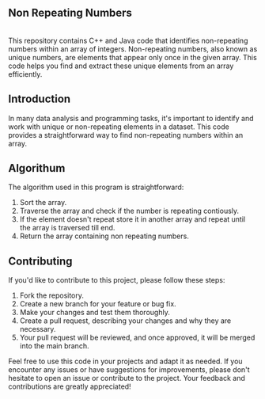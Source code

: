 <h2>Non Repeating Numbers</h2>
<br>
This repository contains C++ and Java code that identifies non-repeating numbers within an array of integers. Non-repeating numbers, also known as unique numbers, are elements that appear only once in the given array. This code helps you find and extract these unique elements from an array efficiently.<br>

## Introduction

In many data analysis and programming tasks, it's important to identify and work with unique or non-repeating elements in a dataset. This code provides a straightforward way to find non-repeating numbers within an array. <br>

## Algorithum
The algorithm used in this program is straightforward:<br>

1. Sort the array.<br>
2. Traverse the array and check if the number is repeating contiously.<br>
3. If the element doesn't repeat store it in another array and repeat until the array is traversed till end.<br>
4. Return the array containing non repeating numbers.<br>

## Contributing

If you'd like to contribute to this project, please follow these steps:<br>

1. Fork the repository.<br>
2. Create a new branch for your feature or bug fix.<br>
3. Make your changes and test them thoroughly.<br>
4. Create a pull request, describing your changes and why they are necessary.<br>
5. Your pull request will be reviewed, and once approved, it will be merged into the main branch.<br>

Feel free to use this code in your projects and adapt it as needed. If you encounter any issues or have suggestions for improvements, please don't hesitate to open an issue or contribute to the project. Your feedback and contributions are greatly appreciated!